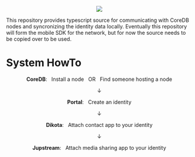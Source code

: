 
<p align="center">
  <a href="https://diatum.org">
    <img src="https://s3-us-west-2.amazonaws.com/org.diatum.public/DiatumLogo.png"/>
  </a>
</p>

This repository provides typescript source for communicating with CoreDB nodes and syncronizing the identity data locally. Eventually this repository will form the mobile SDK for the network, but for now the source needs to be copied over to be used.

# System HowTo
<p align="center"><b>CoreDB</b>: &nbsp Install a node &nbsp OR &nbsp Find someone hosting a node</p>
<p align="center">↓</p> 
<p align="center"><b>Portal</b>: &nbsp Create an identity</p>
<p align="center">↓</p> 
<p align="center"><b>Dikota</b>: &nbsp Attach contact app to your identity</p>
<p align="center">↓</p> 
<p align="center"><b>Jupstream</b>: &nbsp Attach media sharing app to your identity</p>
